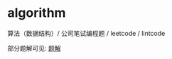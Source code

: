 # algorithm
算法（数据结构）/ 公司笔试编程题 / leetcode / lintcode

部分题解可见: [题解](https://github.com/Cavielee/note/blob/master/%E7%AE%97%E6%B3%95.md "题解")


